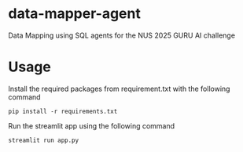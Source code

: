 # data-mapper-agent
Data Mapping using SQL agents for the NUS 2025 GURU AI challenge

# Usage
Install the required packages from requirement.txt with the following command
```
pip install -r requirements.txt
```
Run the streamlit app using the following command
```
streamlit run app.py
```
